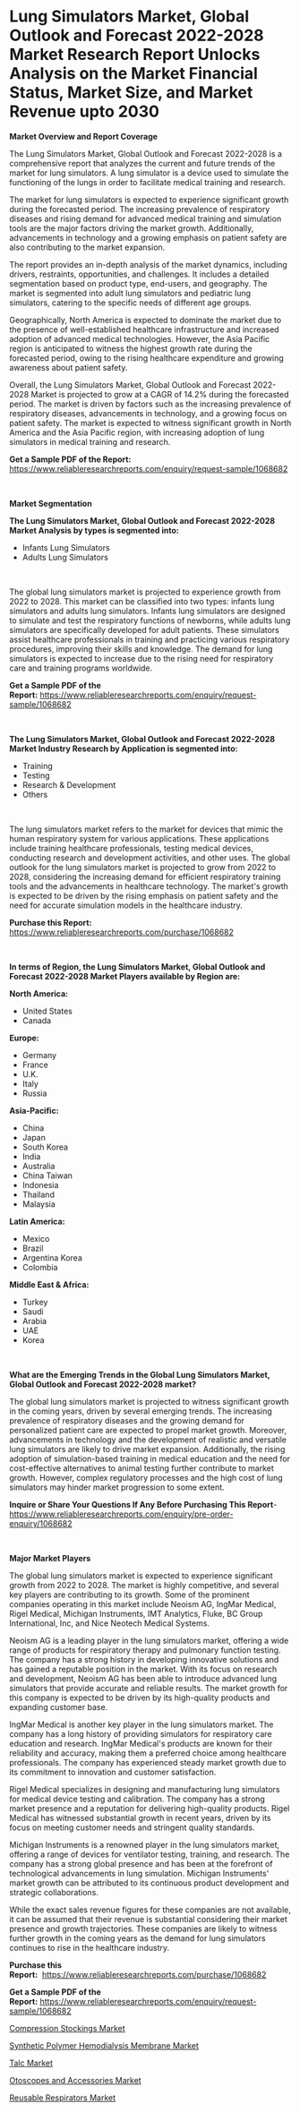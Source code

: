 <p><h1>Lung Simulators Market, Global Outlook and Forecast 2022-2028 Market Research Report Unlocks Analysis on the Market Financial Status, Market Size, and Market Revenue upto 2030</h1></p><p><strong>Market Overview and Report Coverage</strong></p>
<p><p>The Lung Simulators Market, Global Outlook and Forecast 2022-2028 is a comprehensive report that analyzes the current and future trends of the market for lung simulators. A lung simulator is a device used to simulate the functioning of the lungs in order to facilitate medical training and research.</p><p>The market for lung simulators is expected to experience significant growth during the forecasted period. The increasing prevalence of respiratory diseases and rising demand for advanced medical training and simulation tools are the major factors driving the market growth. Additionally, advancements in technology and a growing emphasis on patient safety are also contributing to the market expansion.</p><p>The report provides an in-depth analysis of the market dynamics, including drivers, restraints, opportunities, and challenges. It includes a detailed segmentation based on product type, end-users, and geography. The market is segmented into adult lung simulators and pediatric lung simulators, catering to the specific needs of different age groups.</p><p>Geographically, North America is expected to dominate the market due to the presence of well-established healthcare infrastructure and increased adoption of advanced medical technologies. However, the Asia Pacific region is anticipated to witness the highest growth rate during the forecasted period, owing to the rising healthcare expenditure and growing awareness about patient safety.</p><p>Overall, the Lung Simulators Market, Global Outlook and Forecast 2022-2028 Market is projected to grow at a CAGR of 14.2% during the forecasted period. The market is driven by factors such as the increasing prevalence of respiratory diseases, advancements in technology, and a growing focus on patient safety. The market is expected to witness significant growth in North America and the Asia Pacific region, with increasing adoption of lung simulators in medical training and research.</p></p>
<p><strong>Get a Sample PDF of the Report:</strong> <a href="https://www.reliableresearchreports.com/enquiry/request-sample/1068682">https://www.reliableresearchreports.com/enquiry/request-sample/1068682</a></p>
<p>&nbsp;</p>
<p><strong>Market Segmentation</strong></p>
<p><strong>The Lung Simulators Market, Global Outlook and Forecast 2022-2028 Market Analysis by types is segmented into:</strong></p>
<p><ul><li>Infants Lung Simulators</li><li>Adults Lung Simulators</li></ul></p>
<p>&nbsp;</p>
<p><p>The global lung simulators market is projected to experience growth from 2022 to 2028. This market can be classified into two types: infants lung simulators and adults lung simulators. Infants lung simulators are designed to simulate and test the respiratory functions of newborns, while adults lung simulators are specifically developed for adult patients. These simulators assist healthcare professionals in training and practicing various respiratory procedures, improving their skills and knowledge. The demand for lung simulators is expected to increase due to the rising need for respiratory care and training programs worldwide.</p></p>
<p><strong>Get a Sample PDF of the Report:</strong>&nbsp;<a href="https://www.reliableresearchreports.com/enquiry/request-sample/1068682">https://www.reliableresearchreports.com/enquiry/request-sample/1068682</a></p>
<p>&nbsp;</p>
<p><strong>The Lung Simulators Market, Global Outlook and Forecast 2022-2028 Market Industry Research by Application is segmented into:</strong></p>
<p><ul><li>Training</li><li>Testing</li><li>Research & Development</li><li>Others</li></ul></p>
<p>&nbsp;</p>
<p><p>The lung simulators market refers to the market for devices that mimic the human respiratory system for various applications. These applications include training healthcare professionals, testing medical devices, conducting research and development activities, and other uses. The global outlook for the lung simulators market is projected to grow from 2022 to 2028, considering the increasing demand for efficient respiratory training tools and the advancements in healthcare technology. The market's growth is expected to be driven by the rising emphasis on patient safety and the need for accurate simulation models in the healthcare industry.</p></p>
<p><strong>Purchase this Report:</strong>&nbsp; <a href="https://www.reliableresearchreports.com/purchase/1068682">https://www.reliableresearchreports.com/purchase/1068682</a></p>
<p>&nbsp;</p>
<p><strong>In terms of Region, the Lung Simulators Market, Global Outlook and Forecast 2022-2028 Market Players available by Region are:</strong></p>
<p>
    <p> <strong> North America: </strong>
        <ul>
            <li>United States</li>
            <li>Canada</li>
        </ul>
        </p> 
    <p> <strong> Europe: </strong>
        <ul>
            <li>Germany</li>
            <li>France</li>
            <li>U.K.</li>
            <li>Italy</li>
            <li>Russia</li>
        </ul>
        </p> 
    <p> <strong> Asia-Pacific: </strong>
        <ul>
            <li>China</li>
            <li>Japan</li>
            <li>South Korea</li>
            <li>India</li>
            <li>Australia</li>
            <li>China Taiwan</li>
            <li>Indonesia</li>
            <li>Thailand</li>
            <li>Malaysia</li>
        </ul>
        </p> 
    <p> <strong> Latin America: </strong>
        <ul>
            <li>Mexico</li>
            <li>Brazil</li>
            <li>Argentina Korea</li>
            <li>Colombia</li>
        </ul>
        </p> 
    <p> <strong> Middle East & Africa: </strong>
        <ul>
            <li>Turkey</li>
            <li>Saudi</li>
            <li>Arabia</li>
            <li>UAE</li>
            <li>Korea</li>
        </ul>
    </p>
    </p>
<p>&nbsp;</p>
<p><strong>What are the Emerging Trends in the Global Lung Simulators Market, Global Outlook and Forecast 2022-2028 market?</strong></p>
<p><p>The global lung simulators market is projected to witness significant growth in the coming years, driven by several emerging trends. The increasing prevalence of respiratory diseases and the growing demand for personalized patient care are expected to propel market growth. Moreover, advancements in technology and the development of realistic and versatile lung simulators are likely to drive market expansion. Additionally, the rising adoption of simulation-based training in medical education and the need for cost-effective alternatives to animal testing further contribute to market growth. However, complex regulatory processes and the high cost of lung simulators may hinder market progression to some extent.</p></p>
<p><strong>Inquire or Share Your Questions If Any Before Purchasing This Report</strong>- <a href="https://www.reliableresearchreports.com/enquiry/pre-order-enquiry/1068682">https://www.reliableresearchreports.com/enquiry/pre-order-enquiry/1068682</a></p>
<p>&nbsp;</p>
<p><strong>Major Market Players</strong></p>
<p><p>The global lung simulators market is expected to experience significant growth from 2022 to 2028. The market is highly competitive, and several key players are contributing to its growth. Some of the prominent companies operating in this market include Neoism AG, IngMar Medical, Rigel Medical, Michigan Instruments, IMT Analytics, Fluke, BC Group International, Inc, and Nice Neotech Medical Systems.</p><p>Neoism AG is a leading player in the lung simulators market, offering a wide range of products for respiratory therapy and pulmonary function testing. The company has a strong history in developing innovative solutions and has gained a reputable position in the market. With its focus on research and development, Neoism AG has been able to introduce advanced lung simulators that provide accurate and reliable results. The market growth for this company is expected to be driven by its high-quality products and expanding customer base.</p><p>IngMar Medical is another key player in the lung simulators market. The company has a long history of providing simulators for respiratory care education and research. IngMar Medical's products are known for their reliability and accuracy, making them a preferred choice among healthcare professionals. The company has experienced steady market growth due to its commitment to innovation and customer satisfaction.</p><p>Rigel Medical specializes in designing and manufacturing lung simulators for medical device testing and calibration. The company has a strong market presence and a reputation for delivering high-quality products. Rigel Medical has witnessed substantial growth in recent years, driven by its focus on meeting customer needs and stringent quality standards.</p><p>Michigan Instruments is a renowned player in the lung simulators market, offering a range of devices for ventilator testing, training, and research. The company has a strong global presence and has been at the forefront of technological advancements in lung simulation. Michigan Instruments' market growth can be attributed to its continuous product development and strategic collaborations.</p><p>While the exact sales revenue figures for these companies are not available, it can be assumed that their revenue is substantial considering their market presence and growth trajectories. These companies are likely to witness further growth in the coming years as the demand for lung simulators continues to rise in the healthcare industry.</p></p>
<p><strong>Purchase this Report:</strong>&nbsp;&nbsp;<a href="https://www.reliableresearchreports.com/purchase/1068682">https://www.reliableresearchreports.com/purchase/1068682</a></p>
<p></p>
<p><strong>Get a Sample PDF of the Report:</strong>&nbsp;<a href="https://www.reliableresearchreports.com/enquiry/request-sample/1068682">https://www.reliableresearchreports.com/enquiry/request-sample/1068682</a></p>
<p><p><a href="https://www.linkedin.com/pulse/compression-stockings-market-research-report-uv9qf/">Compression Stockings Market</a></p><p><a href="https://www.reportprime.com/synthetic-polymer-hemodialysis-membrane-r8920">Synthetic Polymer Hemodialysis Membrane Market</a></p><p><a href="https://medium.com/@v8581137/talc-market-size-growth-forecast-2023-2030-3b4151773e13">Talc Market</a></p><p><a href="https://www.reportprime.com/otoscopes-and-accessories-r8918">Otoscopes and Accessories Market</a></p><p><a href="https://www.linkedin.com/pulse/reusable-respirators-market-research-report-provides-xkq5f/">Reusable Respirators Market</a></p></p>